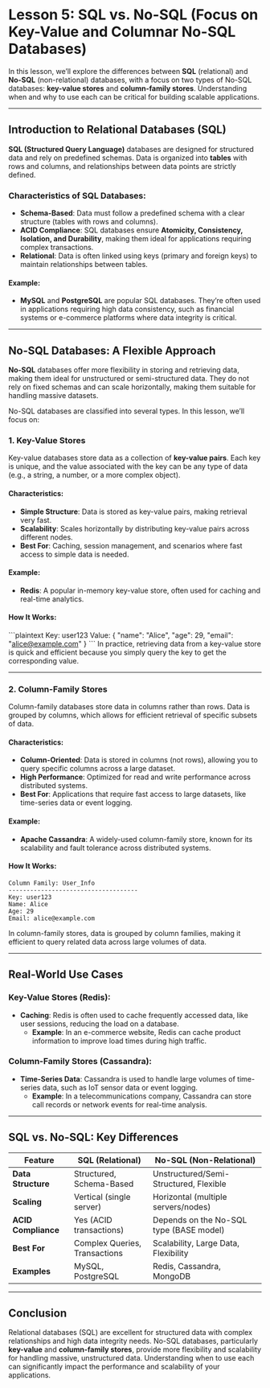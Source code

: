
# Lesson 5: SQL vs. No-SQL (Focus on Key-Value and Columnar No-SQL Databases)

In this lesson, we’ll explore the differences between **SQL** (relational) and **No-SQL** (non-relational) databases, with a focus on two types of No-SQL databases: **key-value stores** and **column-family stores**. Understanding when and why to use each can be critical for building scalable applications.

---

## Introduction to Relational Databases (SQL)

**SQL (Structured Query Language)** databases are designed for structured data and rely on predefined schemas. Data is organized into **tables** with rows and columns, and relationships between data points are strictly defined.

### Characteristics of SQL Databases:
- **Schema-Based**: Data must follow a predefined schema with a clear structure (tables with rows and columns).
- **ACID Compliance**: SQL databases ensure **Atomicity, Consistency, Isolation, and Durability**, making them ideal for applications requiring complex transactions.
- **Relational**: Data is often linked using keys (primary and foreign keys) to maintain relationships between tables.

#### Example:
- **MySQL** and **PostgreSQL** are popular SQL databases. They’re often used in applications requiring high data consistency, such as financial systems or e-commerce platforms where data integrity is critical.

---

## No-SQL Databases: A Flexible Approach

**No-SQL** databases offer more flexibility in storing and retrieving data, making them ideal for unstructured or semi-structured data. They do not rely on fixed schemas and can scale horizontally, making them suitable for handling massive datasets.

No-SQL databases are classified into several types. In this lesson, we’ll focus on:

### 1. **Key-Value Stores**
Key-value databases store data as a collection of **key-value pairs**. Each key is unique, and the value associated with the key can be any type of data (e.g., a string, a number, or a more complex object).

#### Characteristics:
- **Simple Structure**: Data is stored as key-value pairs, making retrieval very fast.
- **Scalability**: Scales horizontally by distributing key-value pairs across different nodes.
- **Best For**: Caching, session management, and scenarios where fast access to simple data is needed.

#### Example:
- **Redis**: A popular in-memory key-value store, often used for caching and real-time analytics.
  
#### How It Works:
\`\`\`plaintext
Key: user123
Value: { "name": "Alice", "age": 29, "email": "alice@example.com" }
\`\`\`
In practice, retrieving data from a key-value store is quick and efficient because you simply query the key to get the corresponding value.

---

### 2. **Column-Family Stores**
Column-family databases store data in columns rather than rows. Data is grouped by columns, which allows for efficient retrieval of specific subsets of data.

#### Characteristics:
- **Column-Oriented**: Data is stored in columns (not rows), allowing you to query specific columns across a large dataset.
- **High Performance**: Optimized for read and write performance across distributed systems.
- **Best For**: Applications that require fast access to large datasets, like time-series data or event logging.

#### Example:
- **Apache Cassandra**: A widely-used column-family store, known for its scalability and fault tolerance across distributed systems.

#### How It Works:
```
Column Family: User_Info
------------------------------------
Key: user123
Name: Alice
Age: 29
Email: alice@example.com
```
In column-family stores, data is grouped by column families, making it efficient to query related data across large volumes of data.

---

## Real-World Use Cases

### Key-Value Stores (Redis):
- **Caching**: Redis is often used to cache frequently accessed data, like user sessions, reducing the load on a database.
  - **Example**: In an e-commerce website, Redis can cache product information to improve load times during high traffic.

### Column-Family Stores (Cassandra):
- **Time-Series Data**: Cassandra is used to handle large volumes of time-series data, such as IoT sensor data or event logging.
  - **Example**: In a telecommunications company, Cassandra can store call records or network events for real-time analysis.

---

## SQL vs. No-SQL: Key Differences

| Feature               | SQL (Relational)                     | No-SQL (Non-Relational)                 |
|-----------------------|--------------------------------------|-----------------------------------------|
| **Data Structure**     | Structured, Schema-Based            | Unstructured/Semi-Structured, Flexible  |
| **Scaling**            | Vertical (single server)            | Horizontal (multiple servers/nodes)     |
| **ACID Compliance**    | Yes (ACID transactions)             | Depends on the No-SQL type (BASE model) |
| **Best For**           | Complex Queries, Transactions       | Scalability, Large Data, Flexibility    |
| **Examples**           | MySQL, PostgreSQL                   | Redis, Cassandra, MongoDB               |

---

## Conclusion
Relational databases (SQL) are excellent for structured data with complex relationships and high data integrity needs. No-SQL databases, particularly **key-value** and **column-family stores**, provide more flexibility and scalability for handling massive, unstructured data. Understanding when to use each can significantly impact the performance and scalability of your applications.

